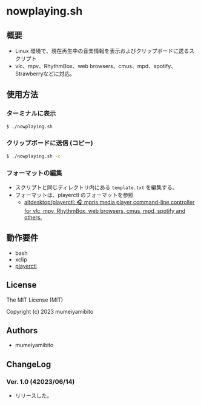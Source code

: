 # nowplaying.sh

## 概要
* Linux 環境で、現在再生中の音楽情報を表示およびクリップボードに送るスクリプト
* vlc、mpv、RhythmBox、web browsers、cmus、mpd、spotify、Strawberryなどに対応。

## 使用方法
### ターミナルに表示

```sh
$ ./nowplaying.sh
```

### クリップボードに送信 (コピー)
```sh
$ ./nowplaying.sh -c
```

### フォーマットの編集
* スクリプトと同じディレクトリ内にある `template.txt` を編集する。
* フォーマットは、playerctl のフォーマットを参照
	* [altdesktop/playerctl: 🎧 mpris media player command\-line controller for vlc, mpv, RhythmBox, web browsers, cmus, mpd, spotify and others\.](https://github.com/altdesktop/playerctl#printing-properties-and-metadata)

## 動作要件
* bash
* xclip
* [playerctl](https://github.com/altdesktop/playerctl#printing-properties-and-metadata)

## License
The MIT License (MIT)

Copyright (c) 2023 mumeiyamibito


## Authors
* mumeiyamibito


## ChangeLog
### Ver. 1.0 (42023/06/14)
* リリースした。
